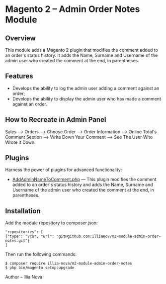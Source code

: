 # Magento 2 – Admin Order Notes Module

## Overview
This module adds a Magento 2 plugin that modifies the comment added to an order's status history.
It adds the Name, Surname and Username of the admin user who created the comment at the end, in parentheses.

## Features

* Develops the ability to log the admin user adding a comment against an order;
* Develops the ability to display the admin user who has made a comment against an order.

## How to Recreate in Admin Panel

Sales –> Orders –> Choose Order –> Order Information –> Online Total's Comment Section –> Write Down Your Comment –> See The User Who Wrote It Down.

## Plugins
Harness the power of plugins for advanced functionality:
- [AddAdminNameToComment.php](Plugin%2FAdminhtml%2FAddAdminNameToComment.php) — This plugin modifies the comment added to an order's status history and adds the Name, Surname and Username of the admin user who created the comment at the end, in parentheses.


## Installation

Add the module repository to composer.json:

```
"repositories": [
{"type": "vcs", "url": "git@github.com:IlliaKov/m2-module-admin-order-notes.git"}
]
```

Then run the following commands:

```
$ composer require illia-nova/m2-module-admin-order-notes
$ php bin/magento setup:upgrade
```
Author – Illia Nova